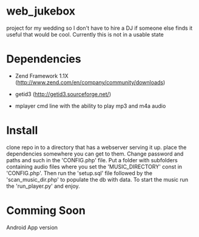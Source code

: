 web_jukebox
===========
project for my wedding so I don't have to hire a DJ if someone else finds it useful that would be cool. Currently this is not in a usable state


Dependencies
===========
* Zend Framework 1.1X (http://www.zend.com/en/company/community/downloads)

* getid3 (http://getid3.sourceforge.net/)

* mplayer cmd line with the ability to play mp3 and m4a audio


Install
===========
clone repo in to a directory that has a webserver serving it up. place the dependencies somewhere you can get to them. Change password and paths and such in the 'CONFIG.php' file. Put a folder with subfolders containing audio files where you set the 'MUSIC_DIRECTORY' const in 'CONFIG.php'. Then run the 'setup.sql' file followed by the 'scan_music_dir.php' to populate the db with data. To start the music run the 'run_player.py' and enjoy.

Comming Soon
===========
Android App version
